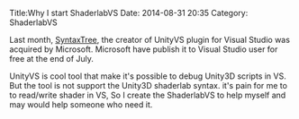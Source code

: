 Title:Why I start ShaderlabVS
Date: 2014-08-31 20:35
Category: ShaderlabVS

Last month, [SyntaxTree](http://unityvs.com/), the creator of UnityVS plugin for Visual Studio was acquired by Microsoft. Microsoft have publish it to Visual Studio user for free at the end of July.   

UnityVS is cool tool that make it's possible to debug Unity3D scripts in VS. But the tool is not support the Unity3D shaderlab syntax. it's pain for me to to read/write shader in VS, So I create the ShaderlabVS to help myself and may would help someone who need it.
